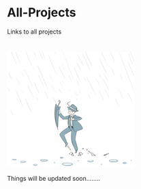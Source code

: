 # All-Projects
Links to all projects




#
 [![RainDance](https://github.com/Glorycs29/My_Learnings/blob/main/rain_dance.gif)]()
 
Things will be updated soon........
